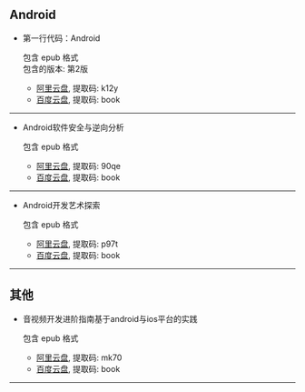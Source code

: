 ## Android

- 第一行代码：Android

  包含 epub 格式  
  包含的版本: 第2版  

  - [阿里云盘](https://www.aliyundrive.com/s/B5cb1V154Sj), 提取码: k12y
  - [百度云盘](https://pan.baidu.com/s/1Xz0Bm9uGJfqtea5ikpwLfA), 提取码: book
***
- Android软件安全与逆向分析

  包含 epub 格式  

  - [阿里云盘](https://www.aliyundrive.com/s/cR8gBUDyU9h), 提取码: 90qe
  - [百度云盘](https://pan.baidu.com/s/1OthWDiqWPcaDczn7o6Z9lA), 提取码: book
***
- Android开发艺术探索

  包含 epub 格式  

  - [阿里云盘](https://www.aliyundrive.com/s/RcAcR4KDNHg), 提取码: p97t
  - [百度云盘](https://pan.baidu.com/s/1WS_TnlhDtolZNaF9I0_lUQ), 提取码: book
***

## 其他

- 音视频开发进阶指南基于android与ios平台的实践

  包含 epub 格式  

  - [阿里云盘](https://www.aliyundrive.com/s/scBWjWuR68P), 提取码: mk70
  - [百度云盘](https://pan.baidu.com/s/1F6DcNaLRxs642qdI_rGRBg), 提取码: book
***


